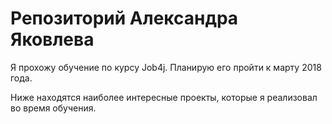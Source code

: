 # Репозиторий Александра Яковлева

Я прохожу обучение по курсу Job4j. Планирую его пройти к марту 2018 года.

Ниже находятся наиболее интересные проекты, которые я реализовал во время обучения.
